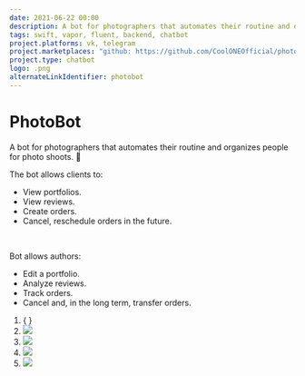 ```yaml
---
date: 2021-06-22 00:00
description: A bot for photographers that automates their routine and organizes people for photo shoots. The bot allowed you to automate the creation of requests, notification of staff, collection of feedback, and portfolio updates. 📸
tags: swift, vapor, fluent, backend, chatbot
project.platforms: vk, telegram
project.marketplaces: "github: https://github.com/CoolONEOfficial/photobot", "telegram: https://t.me/tsareva_bot", "vk: https://vk.com/tsar.stasy"
project.type: chatbot
logo: .png
alternateLinkIdentifier: photobot
---
```

# PhotoBot

A bot for photographers that automates their routine and organizes people for photo shoots. 📸

The bot allows clients to: 
- View portfolios.
- View reviews.
- Create orders.
- Cancel, reschedule orders in the future.

<br />

Bot allows authors: 
- Edit a portfolio.
- Analyze reviews.
- Track orders.
- Cancel and, in the long term, transfer orders.

1. { }
2. ![ ](1.png)
3. ![ ](2.png)
4. ![ ](3.png)
5. ![ ](4.png)


